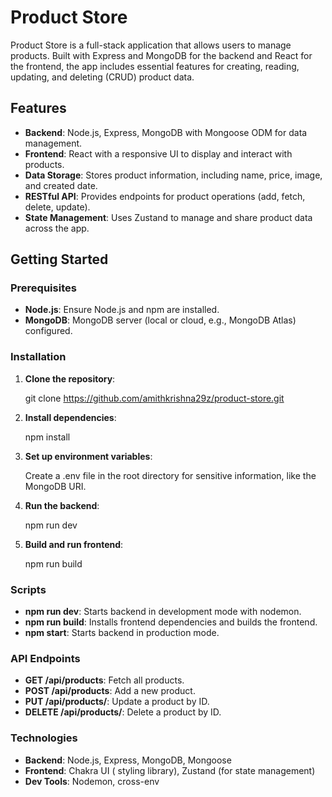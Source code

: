 # Product Store

Product Store is a full-stack application that allows users to manage products. Built with Express and MongoDB for the backend and React for the frontend, the app includes essential features for creating, reading, updating, and deleting (CRUD) product data.

## Features

- **Backend**: Node.js, Express, MongoDB with Mongoose ODM for data management.
- **Frontend**: React with a responsive UI to display and interact with products.
- **Data Storage**: Stores product information, including name, price, image, and created date.
- **RESTful API**: Provides endpoints for product operations (add, fetch, delete, update).
- **State Management**: Uses Zustand to manage and share product data across the app.

## Getting Started

### Prerequisites

- **Node.js**: Ensure Node.js and npm are installed.
- **MongoDB**: MongoDB server (local or cloud, e.g., MongoDB Atlas) configured.

### Installation

1. **Clone the repository**:
   
   git clone https://github.com/amithkrishna29z/product-store.git

2. **Install dependencies**:

    npm install

3. **Set up environment variables**:

    Create a .env file in the root directory for sensitive information, like the MongoDB URI.

4. **Run the backend**:

    npm run dev

5. **Build and run frontend**:

    npm run build

### Scripts

- **npm run dev**:  Starts backend in development mode with nodemon.
- **npm run build**:  Installs frontend dependencies and builds the frontend.
- **npm start**:   Starts backend in production mode.


### API Endpoints

- **GET /api/products**: Fetch all products.
- **POST /api/products**: Add a new product.
- **PUT /api/products/**: Update a product by ID.
- **DELETE /api/products/**: Delete a product by ID.


### Technologies

- **Backend**: Node.js, Express, MongoDB, Mongoose
- **Frontend**: Chakra UI ( styling library), Zustand (for state management)
- **Dev Tools**: Nodemon, cross-env